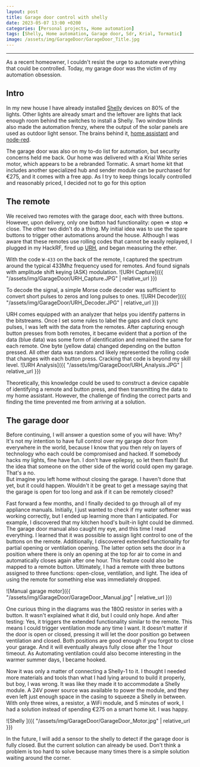 ```yaml
---
layout: post
title: Garage door control with shelly
date: 2023-05-07 13:00 +0200
categories: [Personal projects, Home automation]
tags: [Shelly, Home automation, Garage door, Sdr, Krial, Tormatic]
image: /assets/img/GarageDoor/GarageDoor_Title.jpg
---
```

---
As a recent homeowner, I couldn't resist the urge to automate everything that could be controlled. Today, my garage door was the victim of my automation obsession. 

## Intro
In my new house I have already installed [Shelly](https://www.shelly.cloud/) devices on 80% of the lights. Other lights are already smart and the leftover are lights that lack enough room behind the switches to install a Shelly. Two window blinds also made the automation frenzy, where the output of the solar panels are used as outdoor light sensor. The brains behind it, [home assistant](https://www.home-assistant.io/) and [node-red](https://nodered.org/).

The garage door was also on my to-do list for automation, but security concerns held me back. Our home was delivered with a Krial White series motor, which appears to be a rebranded Tormatic. A smart home kit that includes another specialized hub and sender module can be purchased for €275, and it comes with a free app. As I try to keep things locally controlled and reasonably priced, I decided not to go for this option

## The remote
We received two remotes with the garage door, each with three buttons. However, upon delivery, only one button had functionality: open => stop => close. The other two didn't do a thing. My initial idea was to use the spare buttons to trigger other automations around the house. Although I was aware that these remotes use rolling codes that cannot be easily replayed, I plugged in my HackRF, fired up [URH](https://github.com/jopohl/urh), and began measuring the ether.

With the code `W-433` on the back of the remote, I captured the spectrum around the typical 433Mhz frequency used for remotes. And found signals with amplitude shift keying (ASK) modulation. 
![URH Capture]({{ "/assets/img/GarageDoor/URH_Capture.JPG" | relative_url }})   
     
To decode the signal, a simple Morse code decoder was sufficient to convert short pulses to zeros and long pulses to ones.
![URH Decoder]({{ "/assets/img/GarageDoor/URH_Decoder.JPG" | relative_url }})    
    
URH comes equipped with an analyzer that helps you identify patterns in the bitstreams. Once I set some rules to label the gaps and clock sync pulses, I was left with the data from the remotes. After capturing enough button presses from both remotes, it became evident that a portion of the data (blue data) was some form of identification and remained the same for each remote. One byte (yellow data) changed depending on the button pressed. All other data was random and likely represented the rolling code that changes with each button press. Cracking that code is beyond my skill level.
![URH Analysis]({{ "/assets/img/GarageDoor/URH_Analysis.JPG" | relative_url }})    

Theoretically, this knowledge could be used to construct a device capable of identifying a remote and button press, and then transmitting the data to my home assistant. However, the challenge of finding the correct parts and finding the time prevented me from arriving at a solution.

## The garage door
Before continuing, I will answer a question some of you will have: Why?    
It's not my intention to have full control over my garage door from everywhere in the world, because I know that you then rely on layers of technology who each could be compromised and hacked. If somebody hacks my lights, fine have fun. I don't have epilepsy, so let them flash! But the idea that someone on the other side of the world could open my garage. That's a no.    
But imagine you left home without closing the garage. I haven't done that yet, but it could happen. Wouldn't it be great to get a message saying that the garage is open for too long and ask if it can be remotely closed?

Fast forward a few months, and I finally decided to go through all of my appliance manuals. Initially, I just wanted to check if my water softener was working correctly, but I ended up learning more than I anticipated. For example, I discovered that my kitchen hood's built-in light could be dimmed. The garage door manual also caught my eye, and this time I read everything. I learned that it was possible to assign light control to one of the buttons on the remote. Additionally, I discovered extended functionality for partial opening or ventilation opening. The latter option sets the door in a position where there is only an opening at the top for air to come in and automatically closes again after one hour. This feature could also be mapped to a remote button. Ultimately, I had a remote with three buttons assigned to three functions: open-close, ventilation, and light. The idea of using the remote for something else was immediately dropped.

![Manual garage motor]({{ "/assets/img/GarageDoor/GarageDoor_Manual.jpg" | relative_url }})

One curious thing in the diagrams was the 180Ω resistor in series with a button. It wasn't explained what it did, but I could only hope. And after testing: Yes, it triggers the extended functionality similar to the remote. This means I could trigger ventilation mode any time I want. It doesn't matter if the door is open or closed, pressing it will let the door position go between ventilation and closed. Both positions are good enough if you forgot to close your garage. And it will eventually always fully close after the 1 hour timeout. As Automating ventilation could also become interesting in the warmer summer days, I became hooked.   
    
Now it was only a matter of connecting a Shelly-1 to it. I thought I needed more materials and tools than what I had lying around to build it properly, but boy, I was wrong. It was like they made it to accommodate a Shelly module. A 24V power source was available to power the module, and they even left just enough space in the casing to squeeze a Shelly in between. With only three wires, a resistor, a WiFi module, and 5 minutes of work, I had a solution instead of spending €275 on a smart home kit. I was happy.

![Shelly ]({{ "/assets/img/GarageDoor/GarageDoor_Motor.jpg" | relative_url }})

In the future, I will add a sensor to the shelly to detect if the garage door is fully closed. But the current solution can already be used.
Don't think a problem is too hard to solve because many times there is a simple solution waiting around the corner.